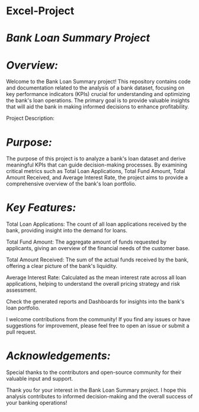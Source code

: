 # Excel-Project
# *Bank Loan Summary Project*

# *Overview:*

Welcome to the Bank Loan Summary project! This repository contains code and documentation related to the analysis of a bank dataset, focusing on key performance indicators (KPIs) crucial for understanding and optimizing the bank's loan operations. The primary goal is to provide valuable insights that will aid the bank in making informed decisions to enhance profitability.

Project Description:

# *Purpose:*

The purpose of this project is to analyze a bank's loan dataset and derive meaningful KPIs that can guide decision-making processes. By examining critical metrics such as Total Loan Applications, Total Fund Amount, Total Amount Received, and Average Interest Rate, the project aims to provide a comprehensive overview of the bank's loan portfolio.

# *Key Features:*

Total Loan Applications: The count of all loan applications received by the bank, providing insight into the demand for loans.

Total Fund Amount: The aggregate amount of funds requested by applicants, giving an overview of the financial needs of the customer base.

Total Amount Received: The sum of the actual funds received by the bank, offering a clear picture of the bank's liquidity.

Average Interest Rate: Calculated as the mean interest rate across all loan applications, helping to understand the overall pricing strategy and risk assessment.

Check the generated reports and Dashboards for insights into the bank's loan portfolio.

I welcome contributions from the community! If you find any issues or have suggestions for improvement, please feel free to open an issue or submit a pull request.



# *Acknowledgements:*

Special thanks to the contributors and open-source community for their valuable input and support.

Thank you for your interest in the Bank Loan Summary project. I hope this analysis contributes to informed decision-making and the overall success of your banking operations!

